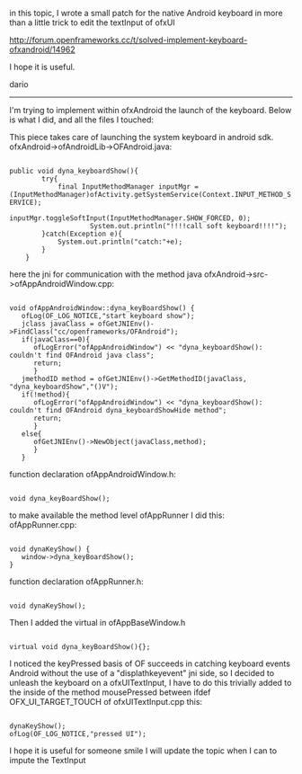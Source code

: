 in this topic, I wrote a small patch for the native Android keyboard in more than a little trick to edit the textInput of ofxUI

http://forum.openframeworks.cc/t/solved-implement-keyboard-ofxandroid/14962

I hope it is useful.

dario

----------------------------------------------------------------------------------------------------

I'm trying to implement within ofxAndroid the launch of the
keyboard.
Below is what I did, and all the files I touched:

This piece takes care of launching the system keyboard in android sdk.
ofxAndroid->ofAndroidLib->OFAndroid.java:

<code>
public void dyna_keyboardShow(){
		try{
		    final InputMethodManager inputMgr = (InputMethodManager)ofActivity.getSystemService(Context.INPUT_METHOD_SERVICE);
                    inputMgr.toggleSoftInput(InputMethodManager.SHOW_FORCED, 0);
                    System.out.println("!!!!call soft keyboard!!!!");
		}catch(Exception e){
		    System.out.println("catch:"+e);
		}
	}
</code>

here the jni for communication with the method java
ofxAndroid->src->ofAppAndroidWindow.cpp:

<code>
void ofAppAndroidWindow::dyna_keyBoardShow() {
   ofLog(OF_LOG_NOTICE,"start keyboard show");
   jclass javaClass = ofGetJNIEnv()->FindClass("cc/openframeworks/OFAndroid");
   if(javaClass==0){
      ofLogError("ofAppAndroidWindow") << "dyna_keyboardShow(): couldn't find OFAndroid java class";
      return;
      }
   jmethodID method = ofGetJNIEnv()->GetMethodID(javaClass, "dyna_keyboardShow","()V");
   if(!method){
      ofLogError("ofAppAndroidWindow") << "dyna_keyboardShow(): couldn't find OFAndroid dyna_keyboardShowHide method";
      return;
      }
   else{
      ofGetJNIEnv()->NewObject(javaClass,method);
      }
   }
</code>

function declaration
ofAppAndroidWindow.h:

<code>
void dyna_keyBoardShow();
</code>

to make available the method level ofAppRunner I did this:
ofAppRunner.cpp:

<code>
void dynaKeyShow() {
   window->dyna_keyBoardShow();
}
</code>

function declaration ofAppRunner.h:

<code>
void dynaKeyShow();
</code>

Then I added the virtual in ofAppBaseWindow.h

<code>
virtual void dyna_keyBoardShow(){};
</code>

I noticed the keyPressed basis of OF succeeds in catching keyboard events
Android without the use of a "displathkeyevent" jni side, so I decided to unleash the keyboard on a ofxUITextInput, I have to do this trivially added to the inside of the method mousePressed between ifdef OFX_UI_TARGET_TOUCH of ofxUITextInput.cpp this:

<code>
dynaKeyShow();
ofLog(OF_LOG_NOTICE,"pressed UI");
</code>

I hope it is useful for someone smile
I will update the topic when I can to impute the TextInput
